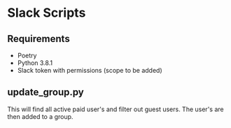 # Slack Scripts

## Requirements

* Poetry
* Python 3.8.1
* Slack token with permissions (scope to be added)

## update_group.py

This will find all active paid user's and filter out guest users. The user's are then added to a group.
